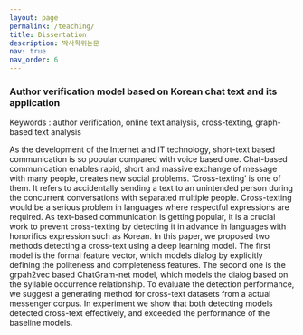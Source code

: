 ```yaml
---
layout: page
permalink: /teaching/
title: Dissertation
description: 박사학위논문
nav: true
nav_order: 6
---
```


<h3> Author verification model based on Korean chat text and its application </h3>
<p> Keywords : author verification, online text analysis, cross-texting, graph-based text analysis </p>

   As the development of the Internet and IT technology, short-text based communication is so popular compared with voice based one.
   Chat-based communication enables rapid, short and massive exchange of message with many people, creates new social problems.
   ‘Cross-texting’ is one of them.
   It refers to accidentally sending a text to an unintended person during the concurrent conversations with separated multiple people.
   Cross-texting would be a serious problem in languages where respectful expressions are required.
   As text-based communication is getting popular, it is a crucial work to prevent cross-texting by detecting it in advance in languages with honorifics expression such as Korean.
   In this paper, we proposed two methods detecting a cross-text using a deep learning model.
   The first model is the formal feature vector, which models dialog by explicitly defining the politeness and completeness features.
   The second one is the grpah2vec based ChatGram-net model, which models the dialog based on the syllable occurrence relationship.
   To evaluate the detection performance, we suggest a generating method for cross-text datasets from a actual messenger corpus.
   In experiment we show that both detecting models detected cross-text effectively, and exceeded the performance of the baseline models.
